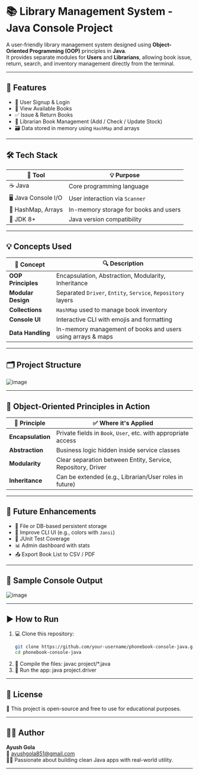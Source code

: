 # 📚 Library Management System - Java Console Project

A user-friendly library management system designed using **Object-Oriented Programming (OOP)** principles in **Java**.  
It provides separate modules for **Users** and **Librarians**, allowing book issue, return, search, and inventory management directly from the terminal.

---

## 🚀 Features

- 👤 User Signup & Login
- 📖 View Available Books
- ✅ Issue & Return Books
- 👮 Librarian Book Management (Add / Check / Update Stock)
- 🗃️ Data stored in memory using `HashMap` and arrays

---



## 🛠️ Tech Stack

| 🔧 Tool              | 💡 Purpose                             |
|----------------------|----------------------------------------|
| ☕ Java               | Core programming language              |
| 🖥️ Java Console I/O   | User interaction via `Scanner`         |
| 🧠 HashMap, Arrays    | In-memory storage for books and users  |
| 🧪 JDK 8+             | Java version compatibility             |

---

## 💡 Concepts Used

| 📘 Concept         | 🔍 Description |
|-------------------|----------------|
| **OOP Principles** | Encapsulation, Abstraction, Modularity, Inheritance |
| **Modular Design** | Separated `Driver`, `Entity`, `Service`, `Repository` layers |
| **Collections**    | `HashMap` used to manage book inventory |
| **Console UI**     | Interactive CLI with emojis and formatting |
| **Data Handling**  | In-memory management of books and users using arrays & maps |

---

## 🗂️ Project Structure

![image](https://github.com/user-attachments/assets/338a237e-e58d-42f4-b162-1c1ccc803b77)





---

## 🧠 Object-Oriented Principles in Action

| 🧩 Principle     | ✅ Where it's Applied                                          |
|------------------|---------------------------------------------------------------|
| **Encapsulation** | Private fields in `Book`, `User`, etc. with appropriate access |
| **Abstraction**   | Business logic hidden inside service classes                   |
| **Modularity**    | Clear separation between Entity, Service, Repository, Driver   |
| **Inheritance**   | Can be extended (e.g., Librarian/User roles in future)         |

---

## 🔮 Future Enhancements

- 💾 File or DB-based persistent storage
- 🌈 Improve CLI UI (e.g., colors with `Jansi`)
- 🧪 JUnit Test Coverage
- 📊 Admin dashboard with stats
- 📤 Export Book List to CSV / PDF

---

## 📸 Sample Console Output
![image](https://github.com/user-attachments/assets/d7d25b32-8faf-4cd4-bf20-ba1e7a53c0af)

---

## ▶️ How to Run

1. 💻 Clone this repository:
   ```bash
   git clone https://github.com/your-username/phonebook-console-java.git
   cd phonebook-console-java
2. 🧾 Compile the files:
    javac project/*.java
3. 🚀 Run the app:
    java project.driver

---


## 📜 License

📝 This project is open-source and free to use for educational purposes.

---

## 🙋‍♂️ Author

**Ayush Gola**  
📧 [ayushgola851@gmail.com](mailto:ayushgola851@gmail.com)  
👨‍💻 Passionate about building clean Java apps with real-world utility.

---


